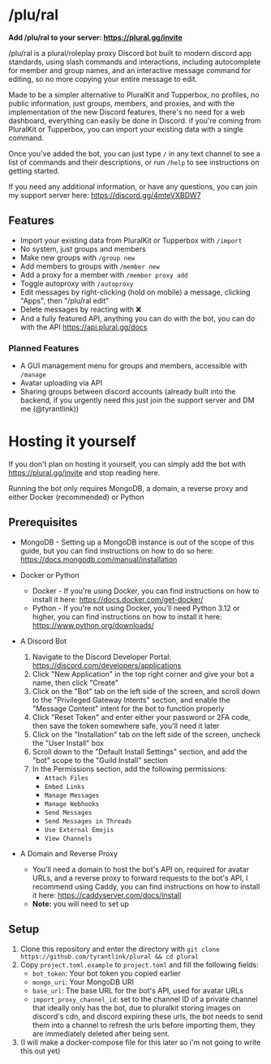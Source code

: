 # /plu/ral
**Add /plu/ral to your server: https://plural.gg/invite**

/plu/ral is a plural/roleplay proxy Discord bot built to modern discord app standards, using slash commands and interactions, including autocomplete for member and group names, and an interactive message command for editing, so no more copying your entire message to edit.

Made to be a simpler alternative to PluralKit and Tupperbox, no profiles, no public information, just groups, members, and proxies, and with the implementation of the new Discord features, there's no need for a web dashboard, everything can easily be done in Discord. if you're coming from PluralKit or Tupperbox, you can import your existing data with a single command.

Once you've added the bot, you can just type `/` in any text channel to see a list of commands and their descriptions, or run `/help` to see instructions on getting started.

If you need any additional information, or have any questions, you can join my support server here: https://discord.gg/4mteVXBDW7

## Features
- Import your existing data from PluralKit or Tupperbox with `/import`
- No system, just groups and members
- Make new groups with `/group new`
- Add members to groups with `/member new`
- Add a proxy for a member with `/member proxy add`
- Toggle autoproxy with `/autoproxy`
- Edit messages by right-clicking (hold on mobile) a message, clicking "Apps", then "/plu/ral edit"
- Delete messages by reacting with ❌
- And a fully featured API, anything you can do with the bot, you can do with the API https://api.plural.gg/docs

### Planned Features
- A GUI management menu for groups and members, accessible with `/manage`
- Avatar uploading via API
- Sharing groups between discord accounts (already built into the backend, if you urgently need this just join the support server and DM me (@tyrantlink))

# Hosting it yourself
If you don't plan on hosting it yourself, you can simply add the bot with https://plural.gg/invite and stop reading here.

Running the bot only requires MongoDB, a domain, a reverse proxy and either Docker (recommended) or Python

## Prerequisites
- MongoDB - Setting up a MongoDB instance is out of the scope of this guide, but you can find instructions on how to do so here: https://docs.mongodb.com/manual/installation

- Docker or Python
    - Docker - If you're using Docker, you can find instructions on how to install it here: https://docs.docker.com/get-docker/
    - Python - If you're not using Docker, you'll need Python 3.12 or higher, you can find instructions on how to install it here: https://www.python.org/downloads/

- A Discord Bot
    1. Navigate to the Discord Developer Portal: https://discord.com/developers/applications
    2. Click "New Application" in the top right corner and give your bot a name, then click "Create"
    3. Click on the "Bot" tab on the left side of the screen, and scroll down to the "Privileged Gateway Intents" section, and enable the "Message Content" intent for the bot to function properly
    4. Click "Reset Token" and enter either your password or 2FA code, then save the token somewhere safe, you'll need it later
    5. Click on the "Installation" tab on the left side of the screen, uncheck the "User Install" box
    6. Scroll down to the "Default Install Settings" section, and add the "bot" scope to the "Guild Install" section
    7. In the Permissions section, add the following permissions:
        - `Attach Files`
        - `Embed Links`
        - `Manage Messages`
        - `Manage Webhooks`
        - `Send Messages`
        - `Send Messages in Threads`
        - `Use External Emojis`
        - `View Channels`

- A Domain and Reverse Proxy
    - You'll need a domain to host the bot's API on, required for avatar URLs, and a reverse proxy to forward requests to the bot's API, I recommend using Caddy, you can find instructions on how to install it here: https://caddyserver.com/docs/install
    - **Note:** you will need to set up 

## Setup

1. Clone this repository and enter the directory with `git clone https://github.com/tyrantlink/plural && cd plural`
2. Copy `project.toml.example` to `project.toml` and fill the following fields:
    - `bot_token`: Your bot token you copied earlier
    - `mongo_uri`: Your MongoDB URI
    - `base_url`: The base URL for the bot's API, used for avatar URLs
    - `import_proxy_channel_id`: set to the channel ID of a private channel that ideally only has the bot,
    due to pluralkit storing images on discord's cdn, and discord expiring these urls, the bot needs to send them into a channel to refresh the urls before importing them, they are immediately deleted after being sent.
3. (I will make a docker-compose file for this later so i'm not going to write this out yet)


